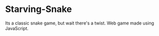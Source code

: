 # Starving-Snake
Its a classic snake game, but wait there's a twist. Web game made using JavaScript.
